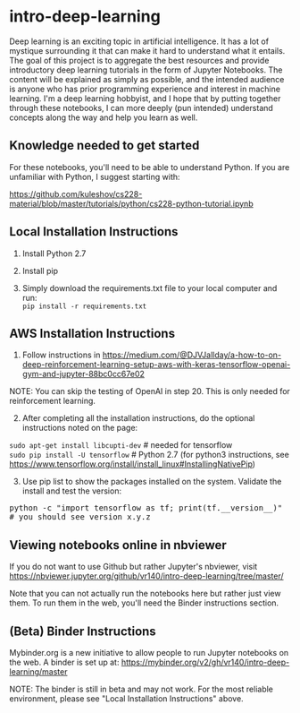 # intro-deep-learning
Deep learning is an exciting topic in artificial intelligence. It has a lot of mystique surrounding it that can make it hard to understand what it entails. The goal of this project is to aggregate the best resources and provide introductory deep learning tutorials in the form of Jupyter Notebooks. The content will be explained as simply as possible, and the intended audience is anyone who has prior programming experience and interest in machine learning. I'm a deep learning hobbyist, and I hope that by putting together through these notebooks, I can more deeply (pun intended) understand concepts along the way and help you learn as well.

## Knowledge needed to get started

For these notebooks, you'll need to be able to understand Python. If you are unfamiliar with Python, I suggest starting with:

https://github.com/kuleshov/cs228-material/blob/master/tutorials/python/cs228-python-tutorial.ipynb

## Local Installation Instructions

1) Install Python 2.7

2) Install pip

3) Simply download the requirements.txt file to your local computer and run:<br/>
`pip install -r requirements.txt`

## AWS Installation Instructions

1) Follow instructions in https://medium.com/@DJVJallday/a-how-to-on-deep-reinforcement-learning-setup-aws-with-keras-tensorflow-openai-gym-and-jupyter-88bc0cc67e02  

NOTE: You can skip the testing of OpenAI in step 20. This is only needed for reinforcement learning.

2) After completing all the installation instructions, do the optional instructions noted on the page:

`sudo apt-get install libcupti-dev`  # needed for tensorflow<br/>
`sudo pip install -U tensorflow`   # Python 2.7 (for python3 instructions, see https://www.tensorflow.org/install/install_linux#InstallingNativePip)<br/>

3) Use pip list to show the packages installed on the system. Validate the install and test the version:

<pre>python -c "import tensorflow as tf; print(tf.__version__)"
# you should see version x.y.z</pre>

## Viewing notebooks online in nbviewer

If you do not want to use Github but rather Jupyter's nbviewer, visit
https://nbviewer.jupyter.org/github/vr140/intro-deep-learning/tree/master/

Note that you can not actually run the notebooks here but rather just view them. To run
them in the web, you'll need the Binder instructions section.

## (Beta) Binder Instructions

Mybinder.org is a new initiative to allow people to run Jupyter notebooks
on the web. A binder is set up at:
https://mybinder.org/v2/gh/vr140/intro-deep-learning/master

NOTE: The binder is still in beta and may not work. For the most reliable environment,
please see "Local Installation Instructions" above.

